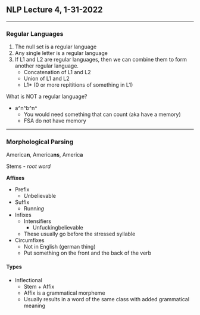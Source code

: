 ## NLP Lecture 4, 1-31-2022

---

### Regular Languages

1. The null set is a regular language
2. Any single letter is a regular language
3. If L1 and L2 are regular languages, then we can combine them to form another regular language. 
    - Concatenation of L1 and L2
    - Union of L1 and L2
    - L1* (0 or more repititions of something in L1)

What is NOT a regular language?

 - a^n^b^n^
   - You would need something that can count (aka have a memory)
   - FSA do not have memory

---

### Morphological Parsing

America**n**, America**ns**, Americ**a**

Stems - *root word* 

**Affixes**
 - Prefix
   - *Un*believable
 - Suffix
   - Runn*ing*
 - Infixes
   - Intensifiers
     - Unfuckingbelievable
   - These usually go before the stressed syllable
 - Circumfixes
   - Not in English (german thing)
   - Put something on the front and the back of the verb

#### Types
 - Inflectional
   - Stem + Affix
   - Affix is a grammatical morpheme
   - Usually results in a word of the same class with added grammatical meaning



   